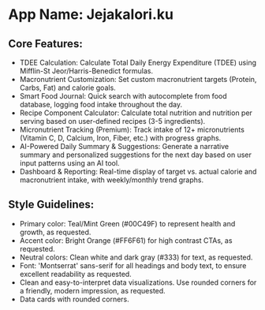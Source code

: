 # **App Name**: Jejakalori.ku

## Core Features:

- TDEE Calculation: Calculate Total Daily Energy Expenditure (TDEE) using Mifflin-St Jeor/Harris-Benedict formulas.
- Macronutrient Customization: Set custom macronutrient targets (Protein, Carbs, Fat) and calorie goals.
- Smart Food Journal: Quick search with autocomplete from food database, logging food intake throughout the day.
- Recipe Component Calculator: Calculate total nutrition and nutrition per serving based on user-defined recipes (3-5 ingredients).
- Micronutrient Tracking (Premium): Track intake of 12+ micronutrients (Vitamin C, D, Calcium, Iron, Fiber, etc.) with progress graphs.
- AI-Powered Daily Summary & Suggestions: Generate a narrative summary and personalized suggestions for the next day based on user input patterns using an AI tool.
- Dashboard & Reporting: Real-time display of target vs. actual calorie and macronutrient intake, with weekly/monthly trend graphs.

## Style Guidelines:

- Primary color: Teal/Mint Green (#00C49F) to represent health and growth, as requested.
- Accent color: Bright Orange (#FF6F61) for high contrast CTAs, as requested.
- Neutral colors: Clean white and dark gray (#333) for text, as requested.
- Font: 'Montserrat' sans-serif for all headings and body text, to ensure excellent readability as requested.
- Clean and easy-to-interpret data visualizations. Use rounded corners for a friendly, modern impression, as requested.
- Data cards with rounded corners.